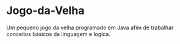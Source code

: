 # Jogo-da-Velha
Um pequeno jogo da velha programado em Java afim de trabalhar conceitos básicos da linguagem e logica.
